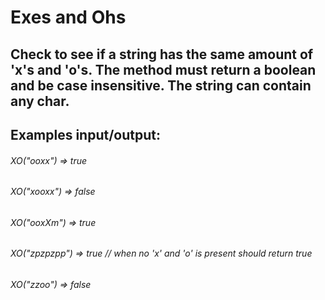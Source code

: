 # Exes and Ohs

## Check to see if a string has the same amount of 'x's and 'o's. The method must return a boolean and be case insensitive. The string can contain any char.

## Examples input/output:

###### XO("ooxx") => true
###### XO("xooxx") => false
###### XO("ooxXm") => true
###### XO("zpzpzpp") => true // when no 'x' and 'o' is present should return true
###### XO("zzoo") => false
